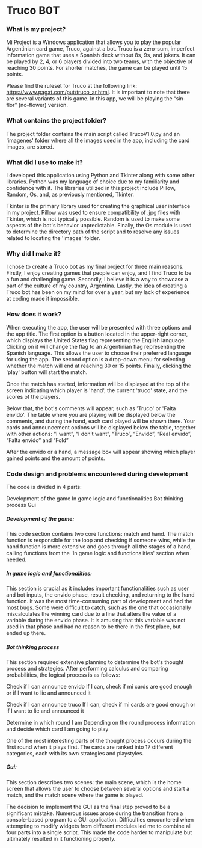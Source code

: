 # Truco B0T

### What is my project?

Mi Project is a Windows application that allows you to play the popular Argentinian card game, Truco, against a bot. Truco is a zero-sum, imperfect information game that uses a Spanish deck without 8s, 9s, and jokers. It can be played by 2, 4, or 6 players divided into two teams, with the objective of reaching 30 points. For shorter matches, the game can be played until 15 points.

Please find the ruleset for
Truco at the following link: https://www.pagat.com/put/truco_ar.html.
It is important to note that there are several variants of this game. In this app, we will be playing the “sin-flor” (no-flower) version.


### What contains the project folder?

The project folder contains the main script called TrucoV1.0.py and an 'imagenes' folder where all the images used in the app, including the card images, are stored.


### What did I use to make it?

I developed this application using Python and Tkinter along with some other libraries. Python was my language of choice due to my familiarity and confidence with it. The libraries utilized in this project include Pillow, Random, Os, and, as previously mentioned, Tkinter.

Tkinter is the primary library used for creating the graphical user interface in my project. Pillow was used to ensure compatibility of .jpg files with Tkinter, which is not typically possible. Random is used to make some aspects of the bot's behavior unpredictable. Finally, the Os module is used to determine the directory path of the script and to resolve any issues related to locating the 'images' folder.


### Why did I make it?

I chose to create a Truco bot as my final project for three main reasons. Firstly, I enjoy creating games that people can enjoy, and I find Truco to be a fun and challenging game. Secondly, I believe it is a way to showcase a part of the culture of my country, Argentina. Lastly, the idea of creating a Truco bot has been on my mind for over a year, but my lack of experience at coding made it impossible.

### How does it work?

When executing the app, the user will be presented with three options and the app title.
The first option is a button located in the upper-right corner, which displays the United States flag representing the English language. Clicking on it will change the flag to an Argentinian flag representing the Spanish language. This allows the user to choose their preferred language for using the app. The second option is a drop-down menu for selecting whether the match will end at reaching 30 or 15 points. Finally, clicking the 'play' button will start the match.

Once the match has started, information will be displayed at the top of the screen indicating which player is 'hand', the current 'truco' state, and the scores of the players.

Below that, the bot's comments will appear, such as 'Truco' or 'Falta envido'.
The table where you are playing will be displayed below the comments, and during the hand, each card played will be shown there.
Your cards and announcement options will be displayed below the table, together with other actions: “I want”, “I don’t want”, “Truco”, “Envido”, “Real envido”, “Falta envido” and “Fold”

After the envido or a hand, a message box will appear showing which player gained points and the amount of points.


### Code design and problems encountered during development

The code is divided in 4 parts:

Development of the game
In game logic and functionalities
Bot thinking process
Gui

##### Development of the game:

This code section contains two core functions: match and hand. The match function is responsible for the loop and checking if someone wins, while the hand function is more extensive and goes through all the stages of a hand, calling functions from the 'In game logic and functionalities' section when needed.

##### In game logic and functionalities:

 This section is crucial as it includes important functionalities such as user and bot inputs, the envido phase, result checking, and returning to the hand function.
It was the most time-consuming part of development and had the most bugs. Some were difficult to catch, such as the one that occasionally miscalculates the winning card due to a line that alters the value of a variable during the envido phase. It is amusing that this variable was not used in that phase and had no reason to be there in the first place, but ended up there.


##### Bot thinking process

 This section required extensive planning to determine the bot's thought process and strategies.
After performing calculus and comparing probabilities, the logical process is as follows:


Check if I can announce envido
	If I can, check if mi cards are good enough or if I want to lie and announced it

Check if I can announce truco
	If I can, check if mi cards are good enough or if I want to lie and announced it

Determine in which round I am
Depending on the round process information and decide which card I am going to play


 One of the most interesting parts of the thought process occurs during the first round when it plays first. The cards are ranked into 17 different categories, each with its own strategies and playstyles.

##### Gui:

This section describes two scenes: the main scene, which is the home screen that allows the user to choose between several options and start a match, and the match scene where the game is played.

 The decision to implement the GUI as the final step proved to be a significant mistake. Numerous issues arose during the transition from a console-based program to a GUI application. Difficulties encountered when attempting to modify widgets from different modules led me to combine all four parts into a single script. This made the code harder to manipulate but ultimately resulted in it functioning properly.
